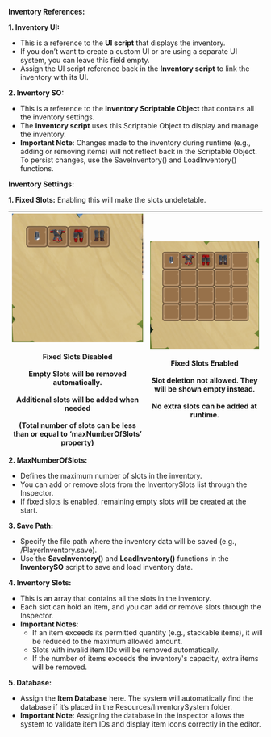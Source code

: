 **Inventory References:**

**1\. Inventory UI:**

- This is a reference to the **UI script** that displays the inventory.
- If you don’t want to create a custom UI or are using a separate UI system, you can leave this field empty.
- Assign the UI script reference back in the **Inventory script** to link the inventory with its UI.

**2\. Inventory SO:**

- This is a reference to the **Inventory Scriptable Object** that contains all the inventory settings.
- The **Inventory script** uses this Scriptable Object to display and manage the inventory.
- **Important Note**: Changes made to the inventory during runtime (e.g., adding or removing items) will not reflect back in the Scriptable Object. To persist changes, use the SaveInventory() and LoadInventory() functions.

**Inventory Settings:**

**1\. Fixed Slots:** Enabling this will make the slots undeletable.

| ![image](https://github.com/Shakti-crypto/InventorySystem/blob/main/Readme/Images/FixedSlotsDisabled.png)<br><br>**Fixed Slots Disabled**<br><br>Empty Slots will be removed automatically.<br><br>Additional slots will be added when needed<br><br>(Total number of slots can be less than or equal to ‘maxNumberOfSlots’ property) | ![image](https://github.com/Shakti-crypto/InventorySystem/blob/main/Readme/Images/FixedSlotsEnabled.png)<br><br>**Fixed Slots Enabled**<br><br>Slot deletion not allowed. They will be shown empty instead.<br><br>No extra slots can be added at runtime. |
| --- | --- |

**2\. MaxNumberOfSlots:**

- Defines the maximum number of slots in the inventory.
- You can add or remove slots from the InventorySlots list through the Inspector.
- If fixed slots is enabled, remaining empty slots will be created at the start.

**3\. Save Path:**

- Specify the file path where the inventory data will be saved (e.g., /PlayerInventory.save).
- Use the **SaveInventory()** and **LoadInventory()** functions in the **InventorySO** script to save and load inventory data.

**4\. Inventory Slots:**

- This is an array that contains all the slots in the inventory.
- Each slot can hold an item, and you can add or remove slots through the Inspector.
- **Important Notes**:
  - If an item exceeds its permitted quantity (e.g., stackable items), it will be reduced to the maximum allowed amount.
  - Slots with invalid item IDs will be removed automatically.
  - If the number of items exceeds the inventory's capacity, extra items will be removed.

**5\. Database:**

- Assign the **Item Database** here. The system will automatically find the database if it’s placed in the Resources/InventorySystem folder.
- **Important Note**: Assigning the database in the inspector allows the system to validate item IDs and display item icons correctly in the editor.
